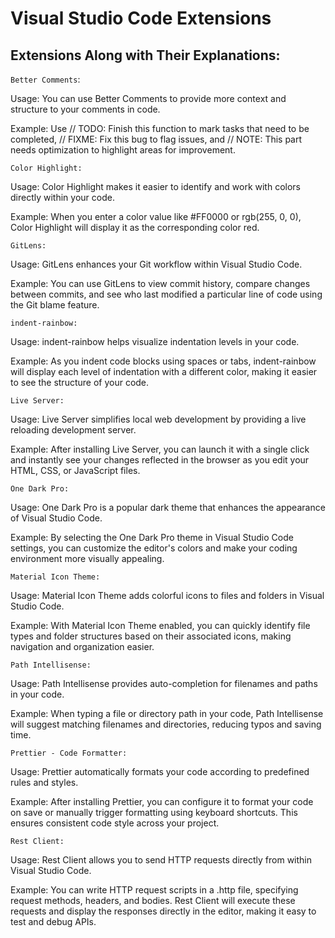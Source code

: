 # Visual Studio Code Extensions

## Extensions Along with Their Explanations:

`Better Comments`:

Usage: You can use Better Comments to provide more context and structure to your comments in code.

Example: Use // TODO: Finish this function to mark tasks that need to be completed, // FIXME: Fix this bug to flag issues, and // NOTE: This part needs optimization to highlight areas for improvement.

`Color Highlight:`

Usage: Color Highlight makes it easier to identify and work with colors directly within your code.

Example: When you enter a color value like #FF0000 or rgb(255, 0, 0), Color Highlight will display it as the corresponding color red.

`GitLens:`

Usage: GitLens enhances your Git workflow within Visual Studio Code.

Example: You can use GitLens to view commit history, compare changes between commits, and see who last modified a particular line of code using the Git blame feature.

`indent-rainbow:`

Usage: indent-rainbow helps visualize indentation levels in your code.

Example: As you indent code blocks using spaces or tabs, indent-rainbow will display each level of indentation with a different color, making it easier to see the structure of your code.

`Live Server:`

Usage: Live Server simplifies local web development by providing a live reloading development server.

Example: After installing Live Server, you can launch it with a single click and instantly see your changes reflected in the browser as you edit your HTML, CSS, or JavaScript files.

`One Dark Pro:`

Usage: One Dark Pro is a popular dark theme that enhances the appearance of Visual Studio Code.

Example: By selecting the One Dark Pro theme in Visual Studio Code settings, you can customize the editor's colors and make your coding environment more visually appealing.

`Material Icon Theme:`

Usage: Material Icon Theme adds colorful icons to files and folders in Visual Studio Code.

Example: With Material Icon Theme enabled, you can quickly identify file types and folder structures based on their associated icons, making navigation and organization easier.

`Path Intellisense:`

Usage: Path Intellisense provides auto-completion for filenames and paths in your code.

Example: When typing a file or directory path in your code, Path Intellisense will suggest matching filenames and directories, reducing typos and saving time.

`Prettier - Code Formatter:`

Usage: Prettier automatically formats your code according to predefined rules and styles.

Example: After installing Prettier, you can configure it to format your code on save or manually trigger formatting using keyboard shortcuts. This ensures consistent code style across your project.

`Rest Client:`

Usage: Rest Client allows you to send HTTP requests directly from within Visual Studio Code.

Example: You can write HTTP request scripts in a .http file, specifying request methods, headers, and bodies. Rest Client will execute these requests and display the responses directly in the editor, making it easy to test and debug APIs.
